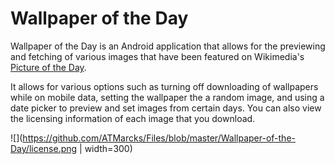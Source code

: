 # Wallpaper of the Day
Wallpaper of the Day is an Android application that allows for the previewing and fetching of various images that have been featured on Wikimedia's [Picture of the Day](https://commons.wikimedia.org/wiki/Commons:Picture_of_the_day).

It allows for various options such as turning off downloading of wallpapers while on mobile data, setting the wallpaper the a random image, and using a date picker to preview and set images from certain days. You can also view the licensing information of each image that you download.

![](https://github.com/ATMarcks/Files/blob/master/Wallpaper-of-the-Day/license.png | width=300)
